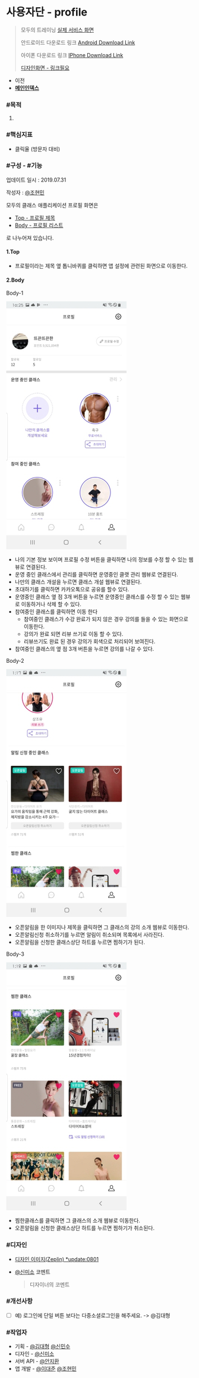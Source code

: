 # 사용자단 - profile

> 모두의 트레이닝 [실제 서비스 화면](https://www.modooclass.net)
> 
> 안드로이드 다운로드 링크 [Android Download Link](https://play.google.com/store/apps/details?id=com.modooclass)
> 
> 아이폰 다운로드 링크 [IPhone Download Link](https://itunes.apple.com/app/id1464482964)
>
> [디자인화면 - 링크필요]() 


- 이전      
- [**메인인덱스**](../README.md)     



### **#목적**

1. 



### #핵심지표

- 클릭율 (방문자 대비)



### **#구성 - #기능**

업데이트 일시 : 2019.07.31

작성자 : [@조현민](https://github.com/johyunmin)

모두의 클래스 애플리케이션 프로필 화면은

- [Top - 프로필 제목](#1.Top)
- [Body - 프로필 리스트](#2.Body)

로 나누어져 있습니다.



#### 1.Top
- 프로필이라는 제목 옆 톱니바퀴를 클릭하면 앱 설정에 관련된 화면으로 이동한다.

#### 2.Body

Body-1

![App Profile Screen1](../img/profile/profile1.jpg)

- 나의 기본 정보 보이며 프로필 수정 버튼을 클릭하면 나의 정보를 수정 할 수 있는 웹뷰로 연결된다.
- 운영 중인 클래스에서 관리를 클릭하면 운영중인 클랫 관리 웹뷰로 연결된다.
- 나만의 클래스 개설을 누르면 클래스 개설 웹뷰로 연결된다.
- 초대하기를 클릭하면 카카오톡으로 공유를 할수 있다.
- 운영중인 클래스 옆 점 3개 버튼을 누르면 운영중인 클래스를 수정 할 수 있는 웹뷰로 이동하거나 삭제 할 수 있다.
- 참여중인 클래스를 클릭하면 이동 한다
  - 참여중인 클래스가 수강 완료가 되지 않은 경우 강의를 들을 수 있는 화면으로 이동한다.
  - 강의가 완료 되면 리뷰 쓰기로 이동 할 수 있다.
  - 리뷰쓰기도 완료 된 경우 강의가 회색으로 처리되어 보여진다.
- 참여중인 클래스의 옆 점 3개 버튼을 누르면 강의를 나갈 수 있다.

Body-2

![App Profile Screen2](../img/profile/profile2.jpg)

- 오픈알림을 한 이미지나 제목을 클릭하면 그 클래스의 강의 소개 웹뷰로 이동한다.
- 오픈알림신청 취소하기를 누르면 알림이 취소되며 목록에서 사라진다.
- 오픈알림을 신청한 클래스상단 하트를 누르면 찜하기가 된다.

Body-3

![App Profile Screen3](../img/profile/profile3.jpg)

- 찜한클래스를 클릭하면 그 클래스의 소개 웹뷰로 이동한다.
- 오픈알림을 신청한 클래스상단 하트를 누르면 찜하기가 취소된다.

### **#디자인**

- [디자인 이미지(Zeplin) *update:0801](https://app.zeplin.io/project/5d414079bfc64e0d78ff6434?seid=5d4144c3bc2f508866da2e03)

- [@신미소](https://github.com/meeso-modoo)  코멘트

  > 디자이너의 코멘트



### #개선사항

- [ ] 예) 로그인에 단일 버튼 보다는 다중소셜로그인을 해주세요. -> @김대형



### **#작업자**

- 기획 - [@김대형](https://github.com/jacob-modoo) [@신민수](https://github.com/minsoo-modoo)
- 디자인 - [@신미소](https://github.com/meeso-modoo)
- 서버 API - [@안지환](https://github.com/jihwan-modoo)
- 앱 개발 - [@이대준](https://github.com/DaeJunLee) [@조현민](https://github.com/hyunmin-modoo)


  

